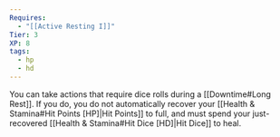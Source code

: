 ```yaml
---
Requires:
  - "[[Active Resting I]]"
Tier: 3
XP: 8
tags:
  - hp
  - hd
---
```

You can take actions that require dice rolls during a [[Downtime#Long Rest]]. If you do, you do not automatically recover your [[Health & Stamina#Hit Points [HP]|Hit Points]] to full, and must spend your just-recovered [[Health & Stamina#Hit Dice [HD]|Hit Dice]] to heal.